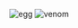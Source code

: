 ![egg](https://capsule-render.vercel.app/api?type=egg&color=6E1D0C&height=210)
![venom](https://capsule-render.vercel.app/api?type=venom&height=500&text=Expect%20the%20unexpected!&fontSize=60&color=0:6E1D0C,100&fontColor=D7D7D7)
